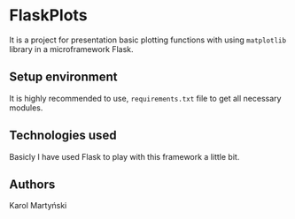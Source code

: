 # FlaskPlots

It is a project for presentation basic plotting functions with using ```matplotlib``` library in a microframework Flask.



## Setup environment

It is highly recommended to use, ```requirements.txt``` file to get all necessary modules.


## Technologies used

Basicly I have used Flask to play with this framework a little bit. 




## Authors

Karol Martyński
